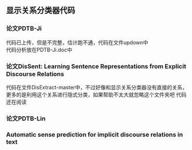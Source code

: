 
显示关系分类器代码
------
### 论文PDTB-Ji

  代码已上传，但是不完整，估计跑不通，代码在文件updown中  
  代码分析放在PDTB-Ji.doc中
  

### 论文DisSent: Learning Sentence Representations from Explicit Discourse Relations
  代码在文件DisExtract-master中，不过好像和显示关系分类器没有直接的关系，更多的是利用这个关系进行隐式分类，如果帮助不太大就忽略这个文件夹吧 
  代码还在阅读  

### 论文PDTB-Lin

### Automatic sense prediction for implicit discourse relations in text
